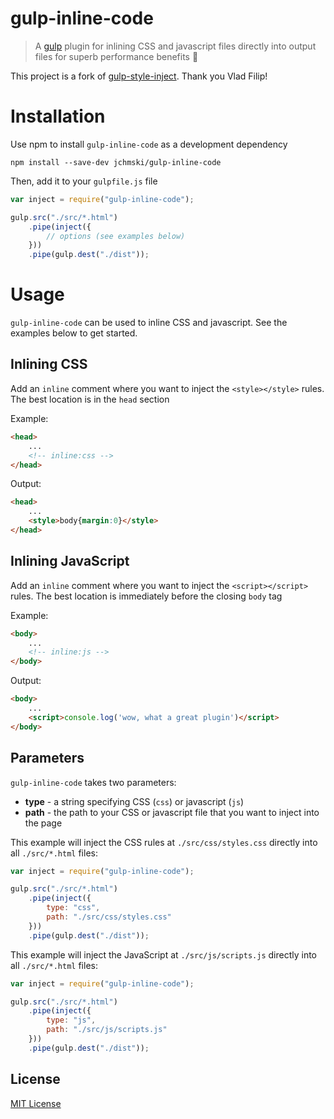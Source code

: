 
# gulp-inline-code

> A [gulp](https://github.com/wearefractal/gulp) plugin for inlining CSS and javascript files directly into output files for superb performance benefits 🚀

This project is a fork of [gulp-style-inject](https://github.com/vladfilipro/gulp-style-inject). Thank you Vlad Filip!

# Installation

Use npm to install `gulp-inline-code` as a development dependency

```shell
npm install --save-dev jchmski/gulp-inline-code
```

Then, add it to your `gulpfile.js` file

```javascript
var inject = require("gulp-inline-code");

gulp.src("./src/*.html")
	.pipe(inject({
		// options (see examples below)
	}))
	.pipe(gulp.dest("./dist"));
```

# Usage
`gulp-inline-code` can be used to inline CSS and javascript. See the examples below to get started.

## Inlining CSS
Add an `inline` comment where you want to inject the `<style></style>` rules. The best location is in the `head` section

Example:
```html
<head>
	...
	<!-- inline:css -->
</head>
```
Output:
```html
<head>
	...
	<style>body{margin:0}</style>
</head>
```

## Inlining JavaScript
Add an `inline` comment where you want to inject the `<script></script>` rules. The best location is immediately before the closing `body` tag

Example:
```html
<body>
	...
	<!-- inline:js -->
</body>
```
Output:
```html
<body>
	...
	<script>console.log('wow, what a great plugin')</script>
</body>
```

## Parameters
`gulp-inline-code` takes two parameters:

- **type** - a string specifying CSS (`css`) or javascript (`js`)
- **path** - the path to your CSS or javascript file that you want to inject into the page

This example will inject the CSS rules at `./src/css/styles.css` directly into all `./src/*.html` files:
```javascript
var inject = require("gulp-inline-code");

gulp.src("./src/*.html")
	.pipe(inject({
		type: "css",
		path: "./src/css/styles.css"
	}))
	.pipe(gulp.dest("./dist"));
```

This example will inject the JavaScript at `./src/js/scripts.js` directly into all `./src/*.html` files:
```javascript
var inject = require("gulp-inline-code");

gulp.src("./src/*.html")
	.pipe(inject({
		type: "js",
		path: "./src/js/scripts.js"
	}))
	.pipe(gulp.dest("./dist"));
```

## License

[MIT License](http://en.wikipedia.org/wiki/MIT_License)